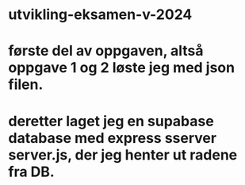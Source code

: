 # utvikling-eksamen-v-2024
# første del av oppgaven, altså oppgave 1 og 2 løste jeg med json filen. 
# deretter laget jeg en supabase database med express sserver server.js, der jeg henter ut radene fra DB. 